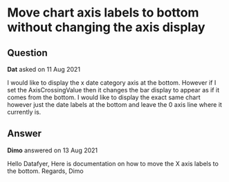 # Move chart axis labels to bottom without changing the axis display

## Question

**Dat** asked on 11 Aug 2021

I would like to display the x date category axis at the bottom. However if I set the AxisCrossingValue then it changes the bar display to appear as if it comes from the bottom. I would like to display the exact same chart however just the date labels at the bottom and leave the 0 axis line where it currently is.

## Answer

**Dimo** answered on 13 Aug 2021

Hello Datafyer, Here is documentation on how to move the X axis labels to the bottom. Regards, Dimo
